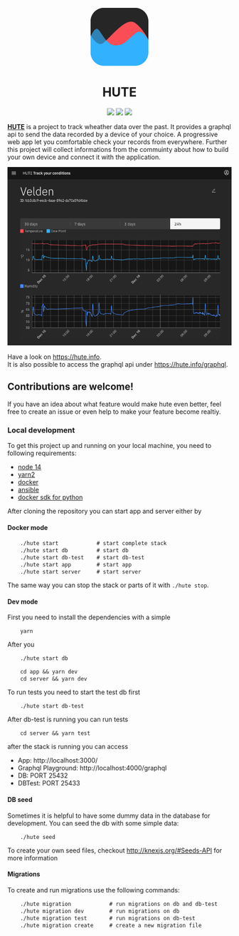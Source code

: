<p align="center">
    <img src="https://raw.githubusercontent.com/frdrwrt/hute/master/app/static/logo-512.png?sanitize=true"
        height="130">
</p>
<h1 align="center">HUTE</h1>

<p align="center">
<img src="https://github.com/frdrwrt/hute/workflows/Codestyle/badge.svg">  
<img src="https://github.com/frdrwrt/hute/workflows/Tests/badge.svg">  
<img src="https://github.com/frdrwrt/hute/workflows/Build%20and%20deploy/badge.svg">  
</p>

[**HUTE**](https://hute.info) is a project to track wheather data over the past. It provides a graphql api to send the data recorded by a device of your choice. A progressive web app let you comfortable check your records from everywhere. Further this project will collect informations from the commuinty about how to build your own device and connect it with the application.
<p align="center">
<img src="/assets/screenshot.png?sanitize=true" height="400">  
</p>

Have a look on https://hute.info. </br>
It is also possible to access the graphql api under https://hute.info/graphql.

## Contributions are welcome!
If you have an idea about what feature would make hute even better, feel free to create an issue or even help to make your feature become realtiy. 

### Local development

To get this project up and running on your local machine, you need to following requirements:
 - [node 14](https://www.digitalocean.com/community/tutorials/how-to-install-node-js-on-debian-10)
 - [yarn2](https://yarnpkg.com/getting-started/install)
 - [docker](https://docs.docker.com/engine/install/)
 - [ansible](https://docs.ansible.com/ansible/latest/installation_guide/intro_installation.html#installing-ansible-with-pip)
 - [docker sdk for python](https://pypi.org/project/docker/)

After cloning the repository you can start app and server either by 
#### Docker mode
```
    ./hute start            # start complete stack
    ./hute start db         # start db 
    ./hute start db-test    # start db-test
    ./hute start app        # start app
    ./hute start server     # start server
```
The same way you can stop the stack or parts of it with `./hute stop`.

#### Dev mode
First you need to install the dependencies with a simple 
```
    yarn
```
After you 
```
    ./hute start db
```
```
    cd app && yarn dev    
    cd server && yarn dev 
```
To run tests you need to start the test db first
```
    ./hute start db-test
```
After db-test is running you can run tests
```
    cd server && yarn test
```
after the stack is running you can access 
- App: http://localhost:3000/
- Graphql Playground: http://localhost:4000/graphql
- DB: PORT 25432
- DBTest: PORT 25433 

#### DB seed
Sometimes it is helpful to have some dummy data in the database for development. You can seed the db with some simple data:
```
    ./hute seed
```
To create your own seed files, checkout http://knexjs.org/#Seeds-API for more information

#### Migrations
To create and run migrations use the following commands:
```
    ./hute migration            # run migrations on db and db-test
    ./hute migration dev        # run migrations on db
    ./hute migration test       # run migrations on db-test
    ./hute migration create     # create a new migration file
```



